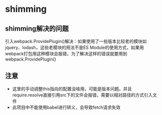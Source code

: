 # shimming

## shimming解决的问题
引入webpack.ProvidePlugin()解决：如果使用了一些版本比较老的模块如jquery、lodash，这些老模块的用法不是ES Module的使用方式，如果用webpack打包用这种模块会报错，为了解决这样的错误就要用到webpack.ProvidePlugin()

## 注意
- 这里的手动调整this指向的配置没啥用，可能是版本问题。并且require.resolve直接引用src下的文件会报错，需要以相对路径的方式引入文件
- 此项目中不能使用babel进行转义，会导致fetch请求失效
